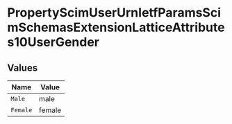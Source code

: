 # PropertyScimUserUrnIetfParamsScimSchemasExtensionLatticeAttributes10UserGender


## Values

| Name     | Value    |
| -------- | -------- |
| `Male`   | male     |
| `Female` | female   |
